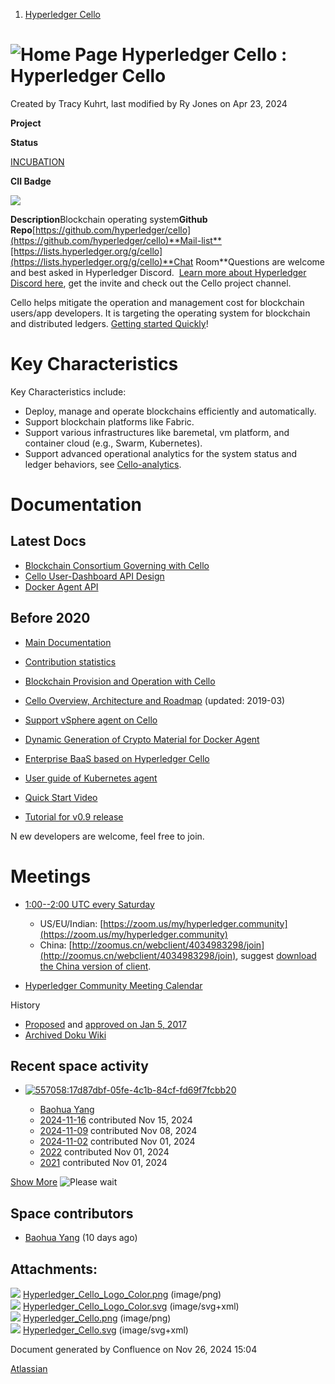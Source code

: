 1. [Hyperledger Cello](index.html)

# ![Home Page](images/icons/contenttypes/home_page_16.png) Hyperledger Cello : Hyperledger Cello

Created by Tracy Kuhrt, last modified by Ry Jones on Apr 23, 2024

  **Project**

**Status**

[INCUBATION](https://lf-hyperledger.atlassian.net/wiki/display/HYP/Project+Lifecycle#ProjectLifecycle-incubation)

**CII Badge**

[![](https://bestpractices.coreinfrastructure.org/projects/4090/badge)](https://bestpractices.coreinfrastructure.org/projects/4090)

**Description**Blockchain operating system**Github Repo**[https://github.com/hyperledger/cello](https://github.com/hyperledger/cello)**Mail-list**[https://lists.hyperledger.org/g/cello](https://lists.hyperledger.org/g/cello)**Chat Room**Questions are welcome and best asked in Hyperledger Discord.  [Learn more about Hyperledger Discord here](https://lf-hyperledger.atlassian.net/wiki/display/HYP/Our+chat+service), get the invite and check out the Cello project channel.  

Cello helps mitigate the operation and management cost for blockchain users/app developers. It is targeting the operating system for blockchain and distributed ledgers. [Getting started Quickly](https://github.com/hyperledger/cello/blob/master/docs/index.md)!

# Key Characteristics

Key Characteristics include:

- Deploy, manage and operate blockchains efficiently and automatically.
- Support blockchain platforms like Fabric.
- Support various infrastructures like baremetal, vm platform, and container cloud (e.g., Swarm, Kubernetes).
- Support advanced operational analytics for the system status and ledger behaviors, see [Cello-analytics](https://wiki-archive.hyperledger.org/projects/cello-analytics).

# Documentation

## Latest Docs

- [Blockchain Consortium Governing with Cello](https://docs.google.com/document/d/1Dw6cEKaul6FenORNkDcxvPDDKwpl0A5EmcJBlqAWJoU/)
- [Cello User-Dashboard API Design](https://docs.google.com/document/d/129uzVcBzPspgNG7M1yaWMyJJ7Rz3YReScsNP2KYy568/edit)
- [Docker Agent API](https://docs.google.com/document/d/1XwkUORuySV2uDo1tl2e3SA3RPwrsKCoVplqmmKiK9N0/edit#heading=h.6e6uni3nrh5a)

## Before 2020

- [Main Documentation](https://github.com/hyperledger/cello/blob/master/docs/index.md)
- [Contribution statistics](https://github.com/hyperledger/cello/graphs/contributors)
- [Blockchain Provision and Operation with Cello](https://docs.google.com/document/d/1SRS8A6l-Wf64qVVoPkLuyOlPbZd5CckG-nGxHVnK6SM/edit#heading=h.1mpkkk5bshe1)
- [Cello Overview, Architecture and Roadmap](https://docs.google.com/presentation/d/1sq4hnTRpH9qaPJe96f6Egx9LclbCC5KcQjnBmv2LO68) (updated: 2019-03)
- [Support vSphere agent on Cello](https://docs.google.com/document/d/19Ezh2bakm-drWFbiwwH0LLZz5f1Wi70QFPHWCVQgAeA/edit#heading=h.12ig4t86qn37)
- [Dynamic Generation of Crypto Material for Docker Agent](https://docs.google.com/document/d/1jfA2FoU6C5XRCWT6hasxOFr4FGaxdf-nqIgVnyXA_-0/edit)
- [Enterprise BaaS based on Hyperledger Cello](https://docs.google.com/document/d/1HfaWl8jXH75wua-hZCXgrpS-AQlYtTqSwlII1_1pi4s/edit)
- [User guide of Kubernetes agent](https://drive.google.com/file/d/1ufLXf8EVZyps1w5lWu_ua-aXwKJqi3vQ/view?usp=sharing)
- [Quick Start Video](https://youtu.be/LVGW1fuZ98c)
  
- [Tutorial for v0.9 release](https://youtu.be/3v_H9-JlBLw)
  

N ew developers are welcome, feel free to join.

# Meetings

- [1:00--2:00 UTC every Saturday](https://lists.hyperledger.org/g/cello/topic/updated_event_hyperledger/58178377?p=%2C%2C%2C20%2C0%2C0%2C0%3A%3Arecentpostdate%2Fsticky%2C%2C%2C20%2C2%2C0%2C58178377)
  
  - US/EU/Indian: [https://zoom.us/my/hyperledger.community](https://zoom.us/my/hyperledger.community)
  - China: [http://zoomus.cn/webclient/4034983298/join](http://zoomus.cn/webclient/4034983298/join), suggest [download the China version of client](https://meetzoom.net/download).
- [Hyperledger Community Meeting Calendar](https://calendar.google.com/calendar/embed?src=5grb3o8cl0u8fnun5s9lfpm1iad70aff%40import.calendar.google.com&ctz=Asia%2FShanghai)

History

- [Proposed](https://docs.google.com/document/d/1E2i5GRqWsIag7KTxjQ_jQdDiWcuikv3KqXeuw7NaceM) and [approved on Jan 5, 2017](https://lists.hyperledger.org/g/tsc/message/536)
- [Archived Doku Wiki](https://wiki-archive.hyperledger.org/projects/cello)

## Recent space activity

- [![](null/aa-avatar/557058:17d87dbf-05fe-4c1b-84cf-fd69f7fcbb20 "557058:17d87dbf-05fe-4c1b-84cf-fd69f7fcbb20")](null/display/~557058%3A17d87dbf-05fe-4c1b-84cf-fd69f7fcbb20)
  
  - [Baohua Yang](null/display/~557058%3A17d87dbf-05fe-4c1b-84cf-fd69f7fcbb20)
  - [2024-11-16](2024-11-16_54132737.html "data-linked-resource-id=") contributed Nov 15, 2024
  - [2024-11-09](2024-11-09_49446923.html "data-linked-resource-id=") contributed Nov 08, 2024
  - [2024-11-02](2024-11-02_45187073.html "data-linked-resource-id=") contributed Nov 01, 2024
  - [2022](2022_45350998.html "data-linked-resource-id=") contributed Nov 01, 2024
  - [2021](2021_45285455.html "data-linked-resource-id=") contributed Nov 01, 2024

[Show More](/wiki/plugins/recently-updated/changes.action?theme=social&pageSize=5&startIndex=5&searchToken=1&spaceKeys=cello&contentType=page%2C%20comment%2C%20blogpost&cursor=_f_NQ%3D%3D_sa_WzE3MzA1MDk0MDUwMDAsIlx0NDUyODU0NTUgb1o1UF1BUD5nJ1peYFxcV21nb3RXIGNwIl0%3D) ![Please wait](images/icons/wait.gif)

## Space contributors

- [Baohua Yang](/wiki/display/~557058%3A17d87dbf-05fe-4c1b-84cf-fd69f7fcbb20) (10 days ago)

## Attachments:

![](images/icons/bullet_blue.gif) [Hyperledger\_Cello\_Logo\_Color.png](attachments/21659650/21659697.png) (image/png)  
![](images/icons/bullet_blue.gif) [Hyperledger\_Cello\_Logo\_Color.svg](attachments/21659650/21659715.svg) (image/svg+xml)  
![](images/icons/bullet_blue.gif) [Hyperledger\_Cello.png](attachments/21659650/21661289.png) (image/png)  
![](images/icons/bullet_blue.gif) [Hyperledger\_Cello.svg](attachments/21659650/21661291.svg) (image/svg+xml)

Document generated by Confluence on Nov 26, 2024 15:04

[Atlassian](http://www.atlassian.com/)
